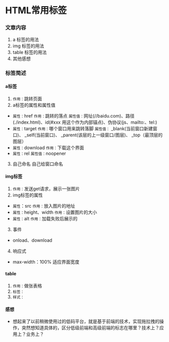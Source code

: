 # HTML常用标签

### 文章内容
1. a 标签的用法
2. img 标签的用法
3. table 标签的用法
4. 其他感想


### 标签简述
#### a标签
1. `作用：`跳转页面
2. a标签的属性和属性值
* `属性：`href    `作用：`跳转的落点    `属性值：`网址(//baidu.com)、路径(./index.html)、id(#xxx 用这个作为内部锚点)、伪协议(js、mailto:、tel:)
* `属性：`target    `作用：`哪个窗口用来跳转落脚   `属性值：` _blank(当前窗口新建窗口)、 _self(当前窗口)、 _parent(该层的上一级窗口/图层)、 _top（最顶层的图层）
* `属性：`download    `作用：`下载这个界面    
* `属性：`rel    `属性值：`noopener

3. 自己命名 自己给窗口命名

#### img标签
1. `作用：`发送get请求，展示一张图片
2. img标签的属性
* `属性`：src   `作用：`放入图片的地址    
* `属性：`height、width  `作用：`设置图片的大小
* `属性：`alt     `作用：`加载失败后展示的
3. 事件
* onload、download
4. 响应式
* max-width：100% 适应界面宽度

#### table
1. `作用：`做张表格
2. `标签：`
3. `样式：`

#### 感想
* 想起来了以前稍微使用过的低码平台，就是基于前端的技术，实现拖拉拽的操作，突然想知道具体的，区分低级前端和高级前端的标志在哪里？技术上？应用上？业务上？
